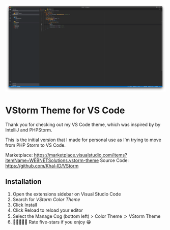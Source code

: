 [![VStorm theme](https://raw.githubusercontent.com/Khal-ID/VStorm/main/screenshot.png)](https://ikhalid.dev)

# VStorm Theme for VS Code

Thank you for checking out my VS Code theme, which was inspired by by IntelliJ and PHPStorm.

This is the initial version that I made for personal use as I'm trying to move from PHP Storm to VS Code.

Marketplace: https://marketplace.visualstudio.com/items?itemName=WEBNETSolutions.vstorm-theme
Source Code: https://github.com/Khal-ID/VStorm

## Installation

1. Open the extensions sidebar on Visual Studio Code
2. Search for _VStorm Color Theme_
3. Click Install
4. Click Reload to reload your editor
5. Select the Manage Cog (bottom left) > Color Theme ＞ VStorm Theme
6. 🌟🌟🌟🌟🌟 Rate five-stars if you enjoy 😁
